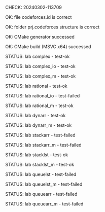 CHECK: 20240302-113709
OK: file codeforces.id is correct
OK: folder prj.codeforces structure is correct
OK: CMake generator successed
OK: CMake build (MSVC x64) successed
STATUS: lab complex - test-ok
STATUS: lab complex_io - test-ok
STATUS: lab complex_m - test-ok
STATUS: lab rational - test-ok
STATUS: lab rational_io - test-failed
STATUS: lab rational_m - test-ok
STATUS: lab dynarr - test-ok
STATUS: lab dynarr_m - test-ok
STATUS: lab stackarr - test-failed
STATUS: lab stackarr_m - test-failed
STATUS: lab stacklst - test-ok
STATUS: lab stacklst_m - test-ok
STATUS: lab queuelst - test-failed
STATUS: lab queuelst_m - test-failed
STATUS: lab queuearr - test-failed
STATUS: lab queuearr_m - test-failed
